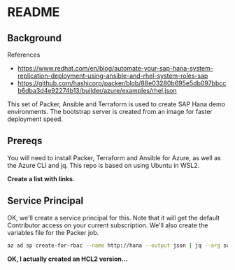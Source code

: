 # README

## Background

References

* <https://www.redhat.com/en/blog/automate-your-sap-hana-system-replication-deployment-using-ansible-and-rhel-system-roles-sap>
* <https://github.com/hashicorp/packer/blob/88e03280b695e5db097bbccb6dba3d4e92274b13/builder/azure/examples/rhel.json>

This set of Packer, Ansible and Terraform is used to create SAP Hana demo environments. The bootstrap server is created from an image for faster deployment speed.

## Prereqs

You will need to install Packer, Terraform and Ansible for Azure, as well as the Azure CLI and jq. This repo is based on using Ubuntu in WSL2.

**Create a list with links.**

## Service Principal

OK, we'll create a service principal for this. Note that it will get the default Contributor access on your current subscription. We'll also create the variables file for the Packer job.

```bash
az ad sp create-for-rbac --name http://hana --output json | jq --arg sub_id $(az account show --query id --output tsv) '.|{tenant_id:.tenant, subscription_id:$sub_id, client_id:.appId, client_secret:.password}' > hana_service_principal.json
```

**OK, I actually created an HCL2 version...**
